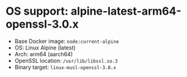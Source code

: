 # OS support: alpine-latest-arm64-openssl-3.0.x

- Base Docker image: `node:current-alpine`
- OS: Linux Alpine (latest)
- Arch: arm64 (aarch64)
- OpenSSL location: `/usr/lib/libssl.so.3`
- Binary target: `linux-musl-openssl-3.0.x`
